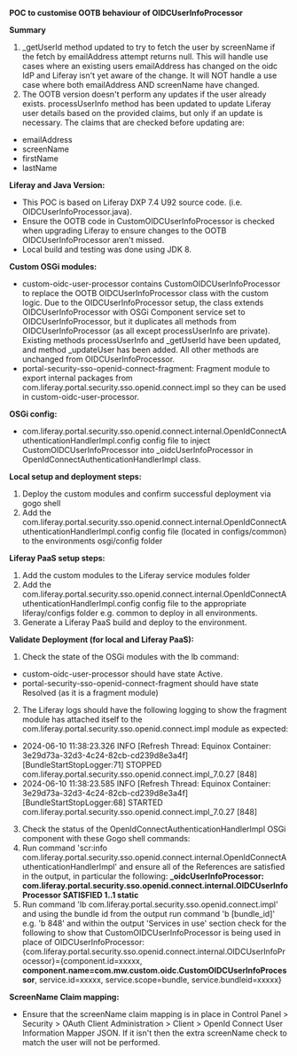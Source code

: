 **POC to customise OOTB behaviour of OIDCUserInfoProcessor**

**Summary**
1. _getUserId method updated to try to fetch the user by screenName if the fetch by emailAddress attempt returns null. This will handle use cases where an existing users emailAddress has changed on the oidc IdP and Liferay isn't yet aware of the change. It will NOT handle a use case where both emailAddress AND screenName have changed.
2. The OOTB version doesn't perform any updates if the user already exists. processUserInfo method has been updated to update Liferay user details based on the provided claims, but only if an update is necessary. The claims that are checked before updating are:
- emailAddress
- screenName
- firstName
- lastName

**Liferay and Java Version:**
- This POC is based on Liferay DXP 7.4 U92 source code. (i.e. OIDCUserInfoProcessor.java).
- Ensure the OOTB code in CustomOIDCUserInfoProcessor is checked when upgrading Liferay to ensure changes to the OOTB OIDCUserInfoProcessor aren't missed.
- Local build and testing was done using JDK 8.
  
**Custom OSGi modules:**
- custom-oidc-user-processor contains CustomOIDCUserInfoProcessor to replace the OOTB OIDCUserInfoProcessor class with the custom logic. Due to the OIDCUserInfoProcessor setup, the class extends OIDCUserInfoProcessor with OSGi Component service set to OIDCUserInfoProcessor, but it duplicates all methods from OIDCUserInfoProcessor (as all except processUserInfo are private). Existing methods processUserInfo and _getUserId have been updated, and method _updateUser has been added. All other methods are unchanged from OIDCUserInfoProcessor.
- portal-security-sso-openid-connect-fragment: Fragment module to export internal packages from com.liferay.portal.security.sso.openid.connect.impl so they can be used in custom-oidc-user-processor.

**OSGi config:**
- com.liferay.portal.security.sso.openid.connect.internal.OpenIdConnectAuthenticationHandlerImpl.config config file to inject CustomOIDCUserInfoProcessor into _oidcUserInfoProcessor in OpenIdConnectAuthenticationHandlerImpl class.

**Local setup and deployment steps:**
1. Deploy the custom modules and confirm successful deployment via gogo shell
2. Add the com.liferay.portal.security.sso.openid.connect.internal.OpenIdConnectAuthenticationHandlerImpl.config config file (located in configs/common) to the environments osgi/config folder

**Liferay PaaS setup steps:**
1. Add the custom modules to the Liferay service modules folder
2. Add the com.liferay.portal.security.sso.openid.connect.internal.OpenIdConnectAuthenticationHandlerImpl.config config file to the appropriate liferay/configs folder e.g. common to deploy in all environments.
3. Generate a Liferay PaaS build and deploy to the environment.

**Validate Deployment (for local and Liferay PaaS):**
1. Check the state of the OSGi modules with the lb command:
- custom-oidc-user-processor should have state Active.
- portal-security-sso-openid-connect-fragment should have state Resolved (as it is a fragment module)
2. The Liferay logs should have the following logging to show the fragment module has attached itself to the com.liferay.portal.security.sso.openid.connect.impl module as expected:
- 2024-06-10 11:38:23.326 INFO  [Refresh Thread: Equinox Container: 3e29d73a-32d3-4c24-82cb-cd239d8e3a4f][BundleStartStopLogger:71] STOPPED com.liferay.portal.security.sso.openid.connect.impl_7.0.27 [848]
- 2024-06-10 11:38:23.585 INFO  [Refresh Thread: Equinox Container: 3e29d73a-32d3-4c24-82cb-cd239d8e3a4f][BundleStartStopLogger:68] STARTED com.liferay.portal.security.sso.openid.connect.impl_7.0.27 [848]
3. Check the status of the OpenIdConnectAuthenticationHandlerImpl OSGi component with these Gogo shell commands:
4. Run command 'scr:info com.liferay.portal.security.sso.openid.connect.internal.OpenIdConnectAuthenticationHandlerImpl' and ensure all of the References are satisfied in the output, in particular the following:
**_oidcUserInfoProcessor: com.liferay.portal.security.sso.openid.connect.internal.OIDCUserInfoProcessor SATISFIED 1..1 static**
5. Run command 'lb com.liferay.portal.security.sso.openid.connect.impl' and using the bundle id from the output run command 'b [bundle_id]' e.g. 'b 848' and within the output 'Services in use' section check for the following to show that CustomOIDCUserInfoProcessor is being used in place of OIDCUserInfoProcessor:
{com.liferay.portal.security.sso.openid.connect.internal.OIDCUserInfoProcessor}={component.id=xxxxx, **component.name=com.mw.custom.oidc.CustomOIDCUserInfoProcessor**, service.id=xxxxx, service.scope=bundle, service.bundleid=xxxxx}

**ScreenName Claim mapping:**
- Ensure that the screenName claim mapping is in place in Control Panel > Security > OAuth Client Administration > Client > OpenId Connect User Information Mapper JSON. If it isn't then the extra screenName check to match the user will not be performed.
